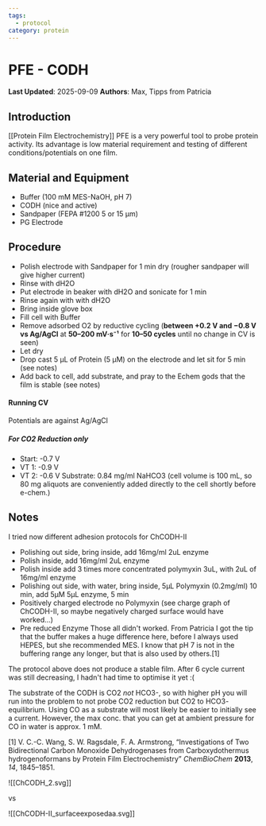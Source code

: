 ```yaml
---
tags:
  - protocol
category: protein
---
```

# PFE - CODH

**Last Updated**: 2025-09-09
**Authors**: Max, Tipps from Patricia

## Introduction
[[Protein Film Electrochemistry]] PFE is a very powerful tool to probe protein activity. Its advantage is low material requirement and testing of different conditions/potentials on one film. 


## Material and Equipment
- Buffer (100 mM MES-NaOH, pH 7)
- CODH (nice and active)
- Sandpaper (FEPA #1200 5 or 15 µm)
- PG Electrode

## Procedure
- Polish electrode with Sandpaper for 1 min dry (rougher sandpaper will give higher current)
- Rinse with dH2O
- Put electrode in beaker with dH2O and sonicate for 1 min
- Rinse again with with dH2O
- Bring inside glove box
- Fill cell with Buffer
- Remove adsorbed O2 by reductive cycling (**between +0.2 V and −0.8 V vs Ag/AgCl** at **50–200 mV·s⁻¹** for **10–50 cycles** until no change in CV is seen)
- Let dry
- Drop cast 5 µL of Protein (5 µM) on the electrode and let sit for 5 min (see notes)
- Add back to cell, add substrate, and pray to the Echem gods that the film is stable (see notes)

#### Running CV
Potentials are against Ag/AgCl
##### For CO2 Reduction only
- Start: -0.7 V
- VT 1: -0.9 V
- VT 2: -0.6 V
Substrate: 0.84 mg/ml NaHCO3 (cell volume is 100 mL, so 80 mg aliquots are conveniently added directly to the cell shortly before e-chem.)

## Notes

I tried now different adhesion protocols for ChCODH-II
- Polishing out side, bring inside, add 16mg/ml 2uL enzyme
- Polish inside, add 16mg/ml 2uL enzyme
- Polish inside add 3 times more concentrated polymyxin 3uL, with 2uL of 16mg/ml enzyme
- Polishing out side, with water, bring inside, 5µL Polymyxin (0.2mg/ml) 10 min,  add 5µM 5µL enzyme, 5 min 
- Positively charged electrode no Polymyxin (see charge graph of ChCODH-II, so maybe negatively charged surface would have worked...)
- Pre reduced Enzyme
Those all didn't worked.
From Patricia I got the tip that the buffer makes a huge difference here, before I always used HEPES, but she recommended MES. I know that pH 7 is not in the buffering range any longer, but that is also used by others.[1] 

The protocol above does not produce a stable film. After 6 cycle current was still decreasing, I hadn't had time to optimise it yet :(

The substrate of the CODH is CO2 *not* HCO3-, so with higher pH you will run into the problem to not probe CO2 reduction but CO2 to HCO3- equilibrium. 
Using CO as a substrate will most likely be easier to initially see a current. However, the max conc. that you can get at ambient pressure for CO in water is approx. 1 mM. 

[1] V. C.-C. Wang, S. W. Ragsdale, F. A. Armstrong, “Investigations of Two Bidirectional Carbon Monoxide Dehydrogenases from Carboxydothermus hydrogenoformans by Protein Film Electrochemistry” _ChemBioChem_ **2013**, _14_, 1845–1851.

![[ChCODH_2.svg]]

vs

![[ChCODH-II_surfaceexposedaa.svg]]